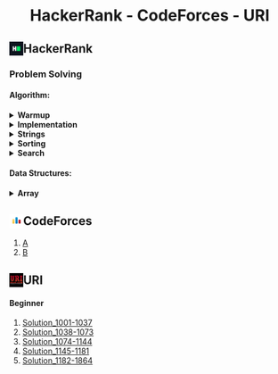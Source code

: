 <h1 align="center">HackerRank - CodeForces - URI</h1>

<h2>HackerRank <img align= "left" src="./img/HackerRank_Icon-1000px.png" height = "25px" width = "25px"></h2>

### Problem Solving
<!-- * Warmup -->
#### Algorithm:
<details>
    <summary>
        <b>Warmup</b>
    </summary>
    <br>
    <div>
        <ol>
            <li>
                <a href = "https://github.com/fahimfaisaal/Hackerrank_and_CodeForces/tree/master/HackerRank/ProbolemSolving/Easy/01_Warmup/00_Solve_me_fast.c">Solve me first</a>
            </li>
            <li>
                <a href = "https://github.com/fahimfaisaal/Hackerrank_and_CodeForces/tree/master/HackerRank/ProbolemSolving/Easy/01_Warmup/01_Simple_Array_Sum.c">Simple Array Some</a>
            </li>
            <li>
                <a href = "https://github.com/fahimfaisaal/Hackerrank_and_CodeForces/tree/master/HackerRank/ProbolemSolving/Easy/01_Warmup/02_A_Very_Big_sum.c">A Very Big Sum</a>
            </li>
            <li>
                <a href = "https://github.com/fahimfaisaal/Hackerrank_and_CodeForces/tree/master/HackerRank/ProbolemSolving/Easy/01_Warmup/03_Compare_the_Triplets.c">Compare the triplets</a>
            </li>
            <li>
                <a href = "https://github.com/fahimfaisaal/Hackerrank_and_CodeForces/tree/master/HackerRank/ProbolemSolving/Easy/01_Warmup/04_Diagonal_Difference.c">Diagonal Deference</a>
            </li>
            <li>
                <a href = "https://github.com/fahimfaisaal/Hackerrank_and_CodeForces/tree/master/HackerRank/ProbolemSolving/Easy/01_Warmup/05_Plus_Minus.c">Plus Minus</a>
            </li>
            <li>
                <a href = "https://github.com/fahimfaisaal/Hackerrank_and_CodeForces/tree/master/HackerRank/ProbolemSolving/Easy/01_Warmup/06_Staircase.c">Staircase</a>
            </li>
            <li>
                <a href = "https://github.com/fahimfaisaal/Hackerrank_and_CodeForces/tree/master/HackerRank/ProbolemSolving/Easy/01_Warmup/07_Mini_Max_Sum.c">Mini max sum</a>
            </li>
            <li>
                <a href = "https://github.com/fahimfaisaal/Hackerrank_and_CodeForces/tree/master/HackerRank/ProbolemSolving/Easy/01_Warmup/08_Birthday_Cake_Candles.c">Birthday cake candles</a>
            </li>
            <li>
                <a href = "https://github.com/fahimfaisaal/Hackerrank_and_CodeForces/tree/master/HackerRank/ProbolemSolving/Easy/01_Warmup/09_Time_Conversion.js">Time conversion (javaScript)</a>
            </li>
        </ol>
    </div>
</details>
<!-- * Implementation -->
<details>
    <summary>
        <b>Implementation</b>
    </summary>
        <h2 align="center"><i>Easy</i></h2>
        <ol>
            <li>
                <a href="https://github.com/fahimfaisaal/Hackerrank_and_CodeForces/blob/master/HackerRank/ProbolemSolving/Easy/02_implementation/01_Number_Lines_Jump.c">Number lines jump<a>
            </li>
            <li>
                <a href="https://github.com/fahimfaisaal/Hackerrank_and_CodeForces/blob/master/HackerRank/ProbolemSolving/Easy/02_implementation/02_Equalize_the_Array.c">Equalize the array<a>
            </li>
            <li>
                <a href="https://github.com/fahimfaisaal/Hackerrank_and_CodeForces/blob/master/HackerRank/ProbolemSolving/Easy/02_implementation/03_Grading_Students.c">Grading students<a>
            </li>
            <li>
                <a href="https://github.com/fahimfaisaal/Hackerrank_and_CodeForces/blob/master/HackerRank/ProbolemSolving/Easy/02_implementation/04_Breaking_the_Records.c">Breaking the records<a>
            </li>
                <li>
                <a href="https://github.com/fahimfaisaal/Hackerrank_and_CodeForces/blob/master/HackerRank/ProbolemSolving/Easy/02_implementation/05_Divisible_Sum_Pairs.c">Divisible sum pairs<a>
            </li>
            <li>
                <a href="https://github.com/fahimfaisaal/Hackerrank_and_CodeForces/blob/master/HackerRank/ProbolemSolving/Easy/02_implementation/06_Migratory_Birds.js">Migratory birds (javaScript)<a>
            </li>
            <li>
                <a href="https://github.com/fahimfaisaal/Hackerrank_and_CodeForces/blob/master/HackerRank/ProbolemSolving/Easy/02_implementation/07_Bill_Division.c">Bill division<a>
            </li>
            <li>
                <a href="https://github.com/fahimfaisaal/Hackerrank_and_CodeForces/blob/master/HackerRank/ProbolemSolving/Easy/02_implementation/08_Sales_By_Match.js">Sales by match (javaScript)<a>
            </li>
            <li>
                <a href="https://github.com/fahimfaisaal/Hackerrank_and_CodeForces/blob/master/HackerRank/ProbolemSolving/Easy/02_implementation/09_Drawing_Books.c">Drawing books<a>
            </li>
            <li>
                <a href="https://github.com/fahimfaisaal/Hackerrank_and_CodeForces/blob/master/HackerRank/ProbolemSolving/Easy/02_implementation/10_Subarray_Division.c">Subarray divison<a>
            </li>
            <li>
                <a href="https://github.com/fahimfaisaal/Hackerrank_and_CodeForces/blob/master/HackerRank/ProbolemSolving/Easy/02_implementation/11_Designer_PDF_Viewer.c">Designer PDF viewer<a>
            </li>
            <li>
                <a href="https://github.com/fahimfaisaal/Hackerrank_and_CodeForces/blob/master/HackerRank/ProbolemSolving/Easy/02_implementation/11_Designer_PDF_Viewer.js">Designer PDF viewer (javaScript)<a>
            </li>
            <li>
                <a href="https://github.com/fahimfaisaal/Hackerrank_and_CodeForces/blob/master/HackerRank/ProbolemSolving/Easy/02_implementation/12_Utopain_tree.c">Utopain tree<a>
            </li>
            <li>
                <a href="https://github.com/fahimfaisaal/Hackerrank_and_CodeForces/blob/master/HackerRank/ProbolemSolving/Easy/02_implementation/13_Electronics_Shop.c">Electronic shop<a>
            </li>
            <li>
                <a href="https://github.com/fahimfaisaal/Hackerrank_and_CodeForces/blob/master/HackerRank/ProbolemSolving/Easy/02_implementation/14_Find_Digit.c">Find Digit<a>
            </li>
            <li>
                <a href="https://github.com/fahimfaisaal/Hackerrank_and_CodeForces/blob/master/HackerRank/ProbolemSolving/Easy/02_implementation/15_Library_Fine.c">Library Fine<a>
            </li>
            <li>
                <a href="https://github.com/fahimfaisaal/Hackerrank_and_CodeForces/blob/master/HackerRank/ProbolemSolving/Easy/02_implementation/16_Day_Of_The_Programmer.c">Day of the programmer<a>
            </li>
            <li>
                <a href="https://github.com/fahimfaisaal/Hackerrank_and_CodeForces/blob/master/HackerRank/ProbolemSolving/Easy/02_implementation/17_Jumping_on_the_Clouds.c">Jumping on the clouds<a>
            </li>
            <li>
                <a href="https://github.com/fahimfaisaal/Hackerrank_and_CodeForces/blob/master/HackerRank/ProbolemSolving/Easy/02_implementation/18_The_Hurdle_Race.c">The hurdle race<a>
            </li>
            <li>
                <a href="https://github.com/fahimfaisaal/Hackerrank_and_CodeForces/blob/master/HackerRank/ProbolemSolving/Easy/02_implementation/19_Beautiful_Days_at_the_Movies.c">Beautiful days at the movies<a>
            </li>
            <li>
                <a href="https://github.com/fahimfaisaal/Hackerrank_and_CodeForces/blob/master/HackerRank/ProbolemSolving/Easy/02_implementation/20_Cats_and_a_Mouse.c">Cats and a mouse<a>
            <li>
                <a href="https://github.com/fahimfaisaal/Hackerrank_and_CodeForces/blob/master/HackerRank/ProbolemSolving/Easy/02_implementation/21_Halloween_Sale.c">Halloween sale<a>
            </li>
            <li>
                <a href="https://github.com/fahimfaisaal/Hackerrank_and_CodeForces/blob/master/HackerRank/ProbolemSolving/Easy/02_implementation/22_Minimum_Distances.c">Minimum distances<a>
            </li>
            <li>
                <a href="https://github.com/fahimfaisaal/Hackerrank_and_CodeForces/blob/master/HackerRank/ProbolemSolving/Easy/02_implementation/23_Modified_Kaprekar_Numbers.c">Modified kaprekar numbers<a>
            </li>
            <li>
                <a href="https://github.com/fahimfaisaal/Hackerrank_and_CodeForces/blob/master/HackerRank/ProbolemSolving/Easy/02_implementation/24_Sherlock_and_Squares.c">Sherlock and squares<a>
            </li>
            <li>
                <a href="https://github.com/fahimfaisaal/Hackerrank_and_CodeForces/blob/master/HackerRank/ProbolemSolving/Easy/02_implementation/25_Angry_Professor.c">Angry Professor<a>
            </li>
            <li>
                <a href="https://github.com/fahimfaisaal/Hackerrank_and_CodeForces/blob/master/HackerRank/ProbolemSolving/Easy/02_implementation/26_Beautiful_Triplets.c">Beautiful triplets<a>
            </li>
            <li>
                <a href="https://github.com/fahimfaisaal/Hackerrank_and_CodeForces/blob/master/HackerRank/ProbolemSolving/Easy/02_implementation/27_Counting_Vallyes.c">Counting vallyes<a>
            </li>
            <li>
                <a href="https://github.com/fahimfaisaal/Hackerrank_and_CodeForces/blob/master/HackerRank/ProbolemSolving/Easy/02_implementation/28_Cut_The_Sticks.c">Cut the sticks<a>
            </li>
            <li>
                <a href="https://github.com/fahimfaisaal/Hackerrank_and_CodeForces/blob/master/HackerRank/ProbolemSolving/Easy/02_implementation/29_Repeated_String.c">Repeated string<a>
            </li>
            <li>
                <a href="https://github.com/fahimfaisaal/Hackerrank_and_CodeForces/blob/master/HackerRank/ProbolemSolving/Easy/02_implementation/30_Apple_and_Orange.c">Apple and orange<a>
            </li>
            <li>
                <a href="https://github.com/fahimfaisaal/Hackerrank_and_CodeForces/blob/master/HackerRank/ProbolemSolving/Easy/02_implementation/31_Viral_Advertising.c">Viral advertising<a>
            </li>
            <li>
                <a href="https://github.com/fahimfaisaal/Hackerrank_and_CodeForces/blob/master/HackerRank/ProbolemSolving/Easy/02_implementation/32_Circular_Array_Rotation.c">Circular array rotation<a>
            </li>
            <li>
                <a href="https://github.com/fahimfaisaal/Hackerrank_and_CodeForces/blob/master/HackerRank/ProbolemSolving/Easy/02_implementation/33_Save_the_Prisoner.c">Save the prisoner<a>
            </li>
            <li>
                <a href="https://github.com/fahimfaisaal/Hackerrank_and_CodeForces/blob/master/HackerRank/ProbolemSolving/Easy/02_implementation/34_Fair_Rations.c">Fair rations<a>
            </li>
            <li>
                <a href="https://github.com/fahimfaisaal/Hackerrank_and_CodeForces/blob/master/HackerRank/ProbolemSolving/Easy/02_implementation/35_Sequence_Equation.c">Sequence equation<a>
            </li>
            <li>
                <a href="https://github.com/fahimfaisaal/Hackerrank_and_CodeForces/blob/master/HackerRank/ProbolemSolving/Easy/02_implementation/36_Happy_LadyBugs.js">Happy ladybugs (javaScript)<a>
            </li>
            <li>
                <a href="https://github.com/fahimfaisaal/Hackerrank_and_CodeForces/blob/master/HackerRank/ProbolemSolving/Easy/02_implementation/37_Service_Lane.c">Service lane<a>
            </li>
            <li>
                <a href="https://github.com/fahimfaisaal/Hackerrank_and_CodeForces/blob/master/HackerRank/ProbolemSolving/Easy/02_implementation/38_ACM_ICPC_Team.js">ACM ICPC Team (javaScript)<a>
            </li>
            <li>
                <a href="https://github.com/fahimfaisaal/Hackerrank_and_CodeForces/blob/master/HackerRank/ProbolemSolving/Easy/02_implementation/39_Lisa's_Workbook.c">Lisa's workbook<a>
            </li>
            <li>
                <a href="https://github.com/fahimfaisaal/Hackerrank_and_CodeForces/blob/master/HackerRank/ProbolemSolving/Easy/02_implementation/40_Between_Two_Sets.js">Between two sets<a>
            </li>
            <li>
                <a href="https://github.com/fahimfaisaal/Hackerrank_and_CodeForces/blob/master/HackerRank/ProbolemSolving/Easy/02_implementation/41_Picking_Numbers.c">Picking numbers<a>
            </li>
            <li>
                <a href="https://github.com/fahimfaisaal/Hackerrank_and_CodeForces/blob/master/HackerRank/ProbolemSolving/Easy/02_implementation/42_Chocolate_Feast.c">Chocolate feast<a>
            </li>
            <li>
                <a href="https://github.com/fahimfaisaal/Hackerrank_and_CodeForces/blob/master/HackerRank/ProbolemSolving/Easy/02_implementation/43_Taum_and_B'day.js">Taum and B'day<a>
            </li>
            <li>
                <a href="https://github.com/fahimfaisaal/Hackerrank_and_CodeForces/blob/master/HackerRank/ProbolemSolving/Easy/02_implementation/44_Cavity_Map.c">Cavity map<a>
            </li>
            <li>
                <a href="https://github.com/fahimfaisaal/Hackerrank_and_CodeForces/blob/master/HackerRank/ProbolemSolving/Easy/02_implementation/45_Jumping_on_the_clouds:Revisited.c">Jumping on the clouds:Revisited<a>
            </li>
            <li>
                <a href="https://github.com/fahimfaisaal/Hackerrank_and_CodeForces/blob/master/HackerRank/ProbolemSolving/Easy/02_implementation/46_Manasa_and_Stones.js">Manasa and stones (javaScript)<a>
            </li>
            <li>
                <a href="https://github.com/fahimfaisaal/Hackerrank_and_CodeForces/blob/master/HackerRank/ProbolemSolving/Easy/02_implementation/47_Append_and_Delete.c">Append and delete<a>
            </li>
        </ol>
        <h2 align="center"><i>Medium</i></h2>
            <ol>
                <li>
                    <a href="https://github.com/fahimfaisaal/Hackerrank_CodeForces_URI/blob/master/HackerRank/ProbolemSolving/Medium/02_Extra_Long_Factorials.js">Extra long factorial (javaScript)</a>
                </li>
                <li>
                    <a href="https://github.com/fahimfaisaal/Hackerrank_CodeForces_URI/blob/master/HackerRank/ProbolemSolving/Medium/03_The_Grid_Search.js">The grid search  (javaScript)</a>
                </li>
                <li>
                    <a href="https://github.com/fahimfaisaal/Hackerrank_CodeForces_URI/blob/master/HackerRank/ProbolemSolving/Medium/04_The_Time_in_Words.js">The time in words (javaScript)</a>
                </li>
                <li>
                    <a href="https://github.com/fahimfaisaal/Hackerrank_CodeForces_URI/blob/master/HackerRank/ProbolemSolving/Medium/05_Sherlock_and_the_Valid_String.js">Sherlock and the valid string (javaScript)</a>
                </li>
                <li>
                    <a href="https://github.com/fahimfaisaal/Hackerrank_CodeForces_URI/blob/master/HackerRank/ProbolemSolving/Medium/06_Encryption.js">Encryption (javaScript)</a>
                </li>
                <li>
                    <a href="https://github.com/fahimfaisaal/Hackerrank_CodeForces_URI/blob/master/HackerRank/ProbolemSolving/Medium/07_The_Full_Counting_Sort.js">The full counting sort (javaScript)</a>
                </li>
            </ol>            
        <h2 align="center"><s><i>Hard</i></s></h2>
</details>
<!-- * Strings -->
<details>
    <summary>
            <b>Strings</b>
    </summary>
    <h2 align="center"><i>Easy</i></h2>
    <ol>
        <li>
            <a href="https://github.com/fahimfaisaal/Hackerrank_CodeForces_URI/blob/master/HackerRank/ProbolemSolving/Easy/03_Strings/01_Caesar_Cipher.c">Caesar cipher</a>
        </li>
        <li>
            <a href="https://github.com/fahimfaisaal/Hackerrank_CodeForces_URI/blob/master/HackerRank/ProbolemSolving/Easy/03_Strings/02_Pangrams.c">Pangrams</a>
        </li>
        <li>
            <a href="https://github.com/fahimfaisaal/Hackerrank_CodeForces_URI/blob/master/HackerRank/ProbolemSolving/Easy/03_Strings/03_Hacker_rank_in_a_string.c">Hackerrank in a string</a>
        </li>
        <li>
            <a href="https://github.com/fahimfaisaal/Hackerrank_CodeForces_URI/blob/master/HackerRank/ProbolemSolving/Easy/03_Strings/04_camelCase.c">camelCase</a>
        </li>
        <li>
            <a href="https://github.com/fahimfaisaal/Hackerrank_CodeForces_URI/blob/master/HackerRank/ProbolemSolving/Easy/03_Strings/05_Strong_Password.c">Strong password</a>
        </li>
        <li>
            <a href="https://github.com/fahimfaisaal/Hackerrank_CodeForces_URI/blob/master/HackerRank/ProbolemSolving/Easy/03_Strings/06_Funny_String.c">Funny string</a>
        </li>
        <li>
            <a href="https://github.com/fahimfaisaal/Hackerrank_CodeForces_URI/blob/master/HackerRank/ProbolemSolving/Easy/03_Strings/07_Gemstones.c">Gemstones</a>
        </li>
        <li>
            <a href="https://github.com/fahimfaisaal/Hackerrank_CodeForces_URI/blob/master/HackerRank/ProbolemSolving/Easy/03_Strings/08_Alternating_Characters.c">Alternating characters</a>
        </li>
        <li>
            <a href="https://github.com/fahimfaisaal/Hackerrank_CodeForces_URI/blob/master/HackerRank/ProbolemSolving/Easy/03_Strings/09_Two_Strings.js">Two string (javaScript)</a>
        </li>
        <li>
            <a href="https://github.com/fahimfaisaal/Hackerrank_CodeForces_URI/blob/master/HackerRank/ProbolemSolving/Easy/03_Strings/10_Anagram.c">Anagram</a>
        </li>
        <li>
            <a href="https://github.com/fahimfaisaal/Hackerrank_CodeForces_URI/blob/master/HackerRank/ProbolemSolving/Easy/03_Strings/11_Making_Anagrams.c">Making anagrams</a>
        </li>
        <li>
            <a href="https://github.com/fahimfaisaal/Hackerrank_CodeForces_URI/blob/master/HackerRank/ProbolemSolving/Easy/03_Strings/12_Mars_Exploration.c">Mars exploration</a>
        </li>
        <li>
            <a href="https://github.com/fahimfaisaal/Hackerrank_CodeForces_URI/blob/master/HackerRank/ProbolemSolving/Easy/03_Strings/13_String_Constructor.js">String constructor (javaScript)</a>
        </li>
        <li>
            <a href="https://github.com/fahimfaisaal/Hackerrank_CodeForces_URI/blob/master/HackerRank/ProbolemSolving/Easy/03_Strings/14_Super_Reduce_String.js">Super reduce string (javaScript)</a>
        </li>
        <li>
            <a href="https://github.com/fahimfaisaal/Hackerrank_CodeForces_URI/blob/master/HackerRank/ProbolemSolving/Easy/03_Strings/15_Weighted_Uniform_String.js">Weighted uniform strings (javaScript)</a>
        </li>
        <li>
            <a href="https://github.com/fahimfaisaal/Hackerrank_CodeForces_URI/blob/master/HackerRank/ProbolemSolving/Easy/03_Strings/16_The_Love-Letter_Mystery.c">The love letter mystery</a>
        </li>
        <li>
            <a href="https://github.com/fahimfaisaal/Hackerrank_CodeForces_URI/blob/master/HackerRank/ProbolemSolving/Easy/03_Strings/17_Palindrome_Index.js">Palindrome index (javaScript)</a>
        </li>
        <li>
            <a href="https://github.com/fahimfaisaal/Hackerrank_CodeForces_URI/blob/master/HackerRank/ProbolemSolving/Easy/03_Strings/18_Beautiful_Binary_String.c">Beautiful binary string</a>
        </li>
        <li>
            <a href="https://github.com/fahimfaisaal/Hackerrank_CodeForces_URI/blob/master/HackerRank/ProbolemSolving/Easy/03_Strings/19_Two_Charecters.c">Two characters</a>
        </li>
        <li>
            <a href="https://github.com/fahimfaisaal/Hackerrank_CodeForces_URI/blob/master/HackerRank/ProbolemSolving/Easy/03_Strings/20_Game_of_Thrones-I.c">Game of Thrones I</a>
        </li>
    </ol>            
    <h2 align="center"><s><i>Medium</i></s></h2>
    <h2 align="center"><s><i>Hard</i></s></h2>
</details>
<details>
    <summary>
        <b>Sorting</b>
    </summary>
    <h2 align="center"><i>Easy</i></h2> 
    <ol>
        <li>
            <a href="https://github.com/fahimfaisaal/Hackerrank_CodeForces_URI/blob/master/HackerRank/ProbolemSolving/Easy/04_Sorting/01_Closest_Number.c">Closest number</a>
        </li>
        <li>
            <a href="https://github.com/fahimfaisaal/Hackerrank_CodeForces_URI/blob/master/HackerRank/ProbolemSolving/Easy/04_Sorting/02_Find_the_Median.c">Find the median</a>
        </li>
        <li>
            <a href="https://github.com/fahimfaisaal/Hackerrank_CodeForces_URI/blob/master/HackerRank/ProbolemSolving/Easy/04_Sorting/03_Intro_The_Tutorial_Challenge.c">Intro the tutorial challenge</a>
        </li>
        <li>
            <a href="https://github.com/fahimfaisaal/Hackerrank_CodeForces_URI/blob/master/HackerRank/ProbolemSolving/Easy/04_Sorting/04_Insertion_Sort_Part-1.c">Insertion sort part-1</a>
        </li>
        <li>
            <a href="https://github.com/fahimfaisaal/Hackerrank_CodeForces_URI/blob/master/HackerRank/ProbolemSolving/Easy/04_Sorting/05_Insertion_Sort_Part-2.c">Insertion sort part-2</a>
        </li>
        <li>
            <a href="https://github.com/fahimfaisaal/Hackerrank_CodeForces_URI/blob/master/HackerRank/ProbolemSolving/Easy/04_Sorting/06_Correctness_and_the_Loop_invariant.c">Correctness and the loop invariant</a>
        </li>
        <li>
            <a href="https://github.com/fahimfaisaal/Hackerrank_CodeForces_URI/blob/master/HackerRank/ProbolemSolving/Easy/04_Sorting/07_Running_time_of_Algorithms.c">Running time of algorithms</a>
        </li>
        <li>
            <a href="https://github.com/fahimfaisaal/Hackerrank_CodeForces_URI/blob/master/HackerRank/ProbolemSolving/Easy/04_Sorting/08_Counting_Sort-1.c">Counting sort 1</a>
        </li>
        <li>
            <a href="https://github.com/fahimfaisaal/Hackerrank_CodeForces_URI/blob/master/HackerRank/ProbolemSolving/Easy/04_Sorting/09_Counting_Sort-2.c">Counting sort 2</a>
        </li>
    </ol>     
    <h2 align="center"><s><i>Medium</i></s></h2>
    <h2 align="center"><s><i>Hard</i></s></h2>
</details>
<details>
    <summary>
            <b>Search</b>
    </summary>
    <h2 align="center"><i>Easy</i></h2> 
    <ol>
        <li>
            <a href= "https://github.com/fahimfaisaal/Hackerrank_CodeForces_URI/blob/master/HackerRank/ProbolemSolving/Easy/05_Search/01_Missing_Numbers.c">Missing numbers</a>
        </li>
        <li>
            <a href= "https://github.com/fahimfaisaal/Hackerrank_CodeForces_URI/blob/master/HackerRank/ProbolemSolving/Easy/05_Search/02_Ice_Cream_parlor.c">Ice cream parlor</a>
        </li>
    </ol>
    <h2 align="center"><s><i>Medium</i></s></h2>
    <h2 align="center"><s><i>Hard</i></s></h2>
</details>

#### Data Structures:
<details>
    <summary>
            <b>Array</b>
    </summary>
    <h2 align="center"><i>Easy</i></h2> 
    <ol>
        <li>
            <a href= "https://github.com/fahimfaisaal/Hackerrank_CodeForces_URI/blob/master/HackerRank/ProbolemSolving/Data%20Structures/Easy/01_Array-DS.c">Array DS</a>
        </li>
        <li>
            <a href= "https://github.com/fahimfaisaal/Hackerrank_CodeForces_URI/blob/master/HackerRank/ProbolemSolving/Data%20Structures/Easy/02_2D_Array-DS.c">2D Array - DS</a>
        </li>
        <li>
            <a href= "https://github.com/fahimfaisaal/Hackerrank_CodeForces_URI/blob/master/HackerRank/ProbolemSolving/Data%20Structures/Easy/03_Left_Rotation.c">Left Rotation</a>
        </li>
    </ol>
    <h2 align="center"><i>Medium</i></h2>
        <ol>
            <li>
                <a href= "https://github.com/fahimfaisaal/Hackerrank_CodeForces_URI/blob/master/HackerRank/ProbolemSolving/Data%20Structures/Medium/01_Sparse_Arrays.js">Sparse arrays</a>
            </li>
    </ol>
    <h2 align="center"><s><i>Hard</i></s></h2>
</details>

<h2>CodeForces <img align= "left" src="./img/codeforces.png" height = "25px" width = "25px"></h2>

1. [A](https://github.com/fahimfaisaal/Hackerrank_CodeForces_URI/tree/master/CodeForces/C/A)
2. [B](https://github.com/fahimfaisaal/Hackerrank_CodeForces_URI/tree/master/CodeForces/C/B)

<h2>URI <img align= "left" src="./img/URI.jpg" height = "25px" width = "25px"></h2>

#### Beginner
1. [Solution_1001-1037](https://github.com/fahimfaisaal/Hackerrank_CodeForces_URI/blob/master/URI/Beginner/Solution_1001-1037/sloution.c)
2. [Solution_1038-1073](https://github.com/fahimfaisaal/Hackerrank_CodeForces_URI/blob/master/URI/Beginner/Solution_1038-1073/solution.c)
3. [Solution_1074-1144](https://github.com/fahimfaisaal/Hackerrank_CodeForces_URI/blob/master/URI/Beginner/Solution_1074-1144/solution.c)
4. [Solution_1145-1181](https://github.com/fahimfaisaal/Hackerrank_CodeForces_URI/blob/master/URI/Beginner/Solution_1145-1181/solution.c)
5. [Solution_1182-1864](https://github.com/fahimfaisaal/Hackerrank_CodeForces_URI/blob/master/URI/Beginner/Solution_1182-1864/solution.c)